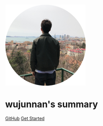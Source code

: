 <!-- _coverpage.md -->

<img src="_media/wujunnan_circle.png" alt="logo" style="zoom:25%;" />

# wujunnan's summary

[GitHub](https://github.com/junnanwu/docs)
[Get Started](README.md)

